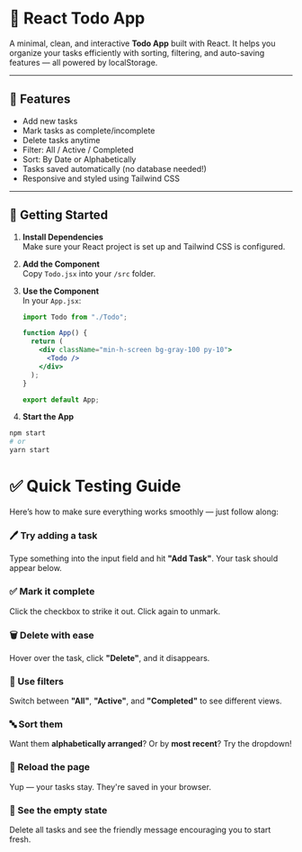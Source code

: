 # 📝 React Todo App

A minimal, clean, and interactive **Todo App** built with React. It helps you organize your tasks efficiently with sorting, filtering, and auto-saving features — all powered by localStorage.

---

## 🌟 Features

- Add new tasks
- Mark tasks as complete/incomplete
- Delete tasks anytime
- Filter: All / Active / Completed
- Sort: By Date or Alphabetically
- Tasks saved automatically (no database needed!)
- Responsive and styled using Tailwind CSS

---

## 🚀 Getting Started

1. **Install Dependencies**  
   Make sure your React project is set up and Tailwind CSS is configured.

2. **Add the Component**  
   Copy `Todo.jsx` into your `/src` folder.

3. **Use the Component**  
   In your `App.jsx`:

   ```jsx
   import Todo from "./Todo";

   function App() {
     return (
       <div className="min-h-screen bg-gray-100 py-10">
         <Todo />
       </div>
     );
   }

   export default App;
4. **Start the App**

```bash
npm start
# or
yarn start
```

# ✅ Quick Testing Guide

Here’s how to make sure everything works smoothly — just follow along:

### 🖊️ Try adding a task
Type something into the input field and hit **"Add Task"**. Your task should appear below.

### ✅ Mark it complete
Click the checkbox to strike it out. Click again to unmark.

### 🗑️ Delete with ease
Hover over the task, click **"Delete"**, and it disappears.

### 🎯 Use filters
Switch between **"All"**, **"Active"**, and **"Completed"** to see different views.

### 🔤 Sort them
Want them **alphabetically arranged**? Or by **most recent**? Try the dropdown!

### 🔄 Reload the page
Yup — your tasks stay. They're saved in your browser.

### 👀 See the empty state
Delete all tasks and see the friendly message encouraging you to start fresh.
